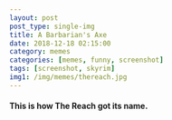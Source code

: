 ```yaml
---
layout: post
post_type: single-img
title: A Barbarian's Axe
date: 2018-12-18 02:15:00
category: memes
categories: [memes, funny, screenshot]
tags: [screenshot, skyrim]
img1: /img/memes/thereach.jpg
---
```

#### This is how The Reach got its name.
